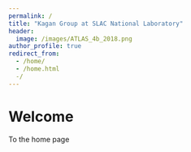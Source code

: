 ```yaml
---
permalink: /
title: "Kagan Group at SLAC National Laboratory"
header:
  image: /images/ATLAS_4b_2018.png
author_profile: true
redirect_from: 
  - /home/
  - /home.html
  -/
---
```



Welcome
======
To the home page


